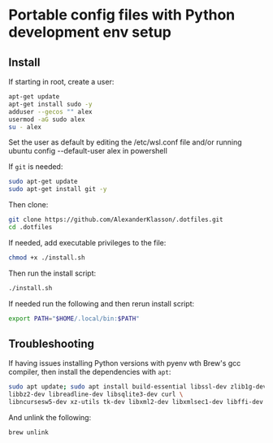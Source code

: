 # Portable config files with Python development env setup

## Install

If starting in root, create a user:

```bash
apt-get update
apt-get install sudo -y
adduser --gecos "" alex
usermod -aG sudo alex
su - alex
```

Set the user as default by editing the /etc/wsl.conf file and/or running ubuntu config --default-user alex in powershell

If `git` is needed:

```bash
sudo apt-get update
sudo apt-get install git -y
```

Then clone:

```bash
git clone https://github.com/AlexanderKlasson/.dotfiles.git
cd .dotfiles
```

If needed, add executable privileges to the file:

```bash
chmod +x ./install.sh
```

Then run the install script:

```bash
./install.sh
```

If needed run the following and then rerun install script:
```bash
export PATH="$HOME/.local/bin:$PATH"
```


## Troubleshooting

If having issues installing Python versions with pyenv wth Brew's gcc compiler, then install the
dependencies with `apt`:

```bash
sudo apt update; sudo apt install build-essential libssl-dev zlib1g-dev \
libbz2-dev libreadline-dev libsqlite3-dev curl \
libncursesw5-dev xz-utils tk-dev libxml2-dev libxmlsec1-dev libffi-dev liblzma-dev
```

And unlink the following:

```bash
brew unlink
```
